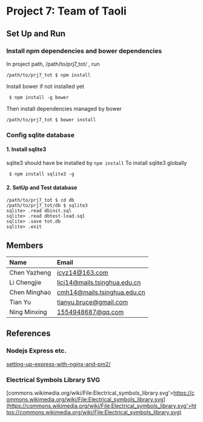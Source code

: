 # Project 7: Team of Taoli

## Set Up and Run
### Install npm dependencies and bower dependencies
In project path, /path/to/prj7_tot/ , run
```
/path/to/prj7_tot $ npm install
```
Install bower if not installed yet
```
 $ npm install -g bower
```
Then install dependencies managed by bower
```
/path/to/prj7_tot $ bower install
```
### Config sqlite database
#### 1. Install sqlite3 
sqlite3 should have be installed by ``` npm install ```
To install sqlite3 globally
```
 $ npm install sqlite3 -g
```
#### 2. SetUp and Test database
```
/path/to/prj7_tot $ cd db
/path/to/prj7_tot/db $ sqlite3
sqlite> .read dbinit.sql
sqlite> .read dbtest-load.sql
sqlite> .save tot.db
sqlite> .exit
```

## Members
| Name         | Email        
|:------------ |:------------
| Chen Yazheng |icyz14@163.com
| Li Chengjie  |licj14@mails.tsinghua.edu.cn
| Chen Minghao |cmh14@mails.tsinghua.edu.cn
| Tian Yu      |tianyu.bruce@gmail.com
| Ning Minxing |1554948687@qq.com

## References
### Nodejs Express etc.
[setting-up-express-with-nginx-and-pm2/](http://blog.danyll.com/setting-up-express-with-nginx-and-pm2/)

### Electrical Symbols Library SVG
[commons.wikimedia.org/wiki/File:Electrical_symbols_library.svg'>https://commons.wikimedia.org/wiki/File:Electrical_symbols_library.svg](https://commons.wikimedia.org/wiki/File:Electrical_symbols_library.svg'>https://commons.wikimedia.org/wiki/File:Electrical_symbols_library.svg)</br>